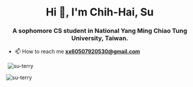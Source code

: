 <h1 align="center">Hi 👋, I'm Chih-Hai, Su</h1>
<h3 align="center">A sophomore CS student in National Yang Ming Chiao Tung University, Taiwan.</h3>

- 📫 How to reach me **xx60507920530@gmail.com**

<p>&nbsp;<img align="center" src="https://github-readme-stats.vercel.app/api?username=su-terry&show_icons=true&theme=highcontrast&locale=en" alt="su-terry" /></p>

<p><img align="center" src="https://github-readme-streak-stats.herokuapp.com/?user=su-terry&theme=highcontrast" alt="su-terry" /></p>

